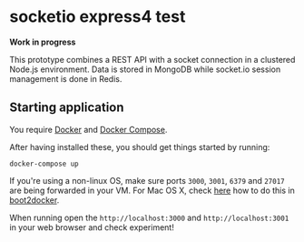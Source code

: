 # socketio express4 test

**Work in progress**

This prototype combines a REST API with a socket connection in a clustered Node.js environment. Data is stored in MongoDB while socket.io session management is done in Redis.

## Starting application

You require [Docker](https://www.docker.com) and [Docker Compose](https://docs.docker.com/compose/).

After having installed these, you should get things started by running:

```
docker-compose up
```

If you're using a non-linux OS, make sure ports `3000`, `3001`, `6379` and `27017` are being forwarded in your VM. For Mac OS X, check [here](https://github.com/boot2docker/boot2docker/blob/master/doc/WORKAROUNDS.md) how to do this in [boot2docker](http://boot2docker.io/).

When running open the `http://localhost:3000` and `http://localhost:3001` in your web browser and check experiment!
